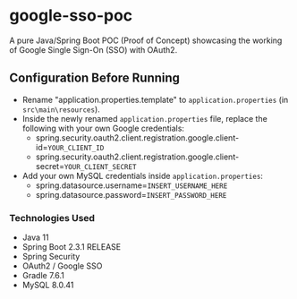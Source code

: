 # google-sso-poc
A pure Java/Spring Boot POC (Proof of Concept) showcasing the working of Google Single Sign-On (SSO) with OAuth2.

## Configuration Before Running
- Rename "application.properties.template" to `application.properties` (in `src\main\resources`).
- Inside the newly renamed `application.properties` file, replace the following with your own Google credentials:
  - spring.security.oauth2.client.registration.google.client-id=`YOUR_CLIENT_ID`
  - spring.security.oauth2.client.registration.google.client-secret=`YOUR_CLIENT_SECRET`
- Add your own MySQL credentials inside `application.properties`:
  - spring.datasource.username=`INSERT_USERNAME_HERE`
  - spring.datasource.password=`INSERT_PASSWORD_HERE`


### Technologies Used
- Java 11
- Spring Boot 2.3.1 RELEASE
- Spring Security
- OAuth2 / Google SSO
- Gradle 7.6.1
- MySQL 8.0.41